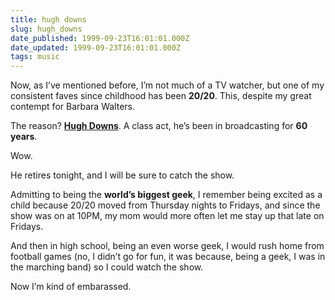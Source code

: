 ```yaml
---
title: hugh downs
slug: hugh_downs
date_published: 1999-09-23T16:01:01.000Z
date_updated: 1999-09-23T16:01:01.000Z
tags: music
---
```


Now, as I’ve mentioned before, I’m not much of a TV watcher, but one of my consistent faves since childhood has been **20/20**. This, despite my great contempt for Barbara Walters.

The reason? **[Hugh Downs](http://abcnews.go.com/onair/2020/downs_hugh_bio.html)**. A class act, he’s been in broadcasting for **60 years**.

Wow.

He retires tonight, and I will be sure to catch the show.

Admitting to being the **world’s biggest geek**, I remember being excited as a child because 20/20 moved from Thursday nights to Fridays, and since the show was on at 10PM, my mom would more often let me stay up that late on Fridays.

And then in high school, being an even worse geek, I would rush home from football games (no, I didn’t go for fun, it was because, being a geek, I was in the marching band) so I could watch the show.

Now I’m kind of embarassed.
